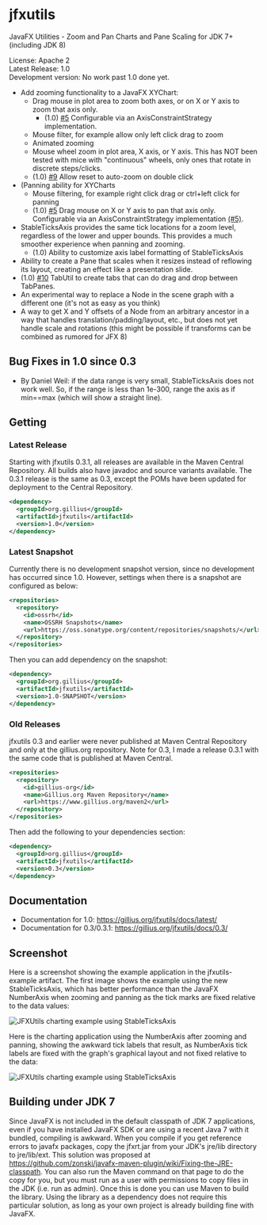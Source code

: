 jfxutils
========

JavaFX Utilities - Zoom and Pan Charts and Pane Scaling for JDK 7+ (including JDK 8)

License: Apache 2<br/>
Latest Release: 1.0<br/>
Development version: No work past 1.0 done yet.

* Add zooming functionality to a JavaFX XYChart:
  * Drag mouse in plot area to zoom both axes, or on X or Y axis to zoom that axis only.
    * (1.0) [#5](https://github.com/gillius/jfxutils/issues/5) Configurable via an AxisConstraintStrategy implementation.
  * Mouse filter, for example allow only left click drag to zoom
  * Animated zooming
  * Mouse wheel zoom in plot area, X axis, or Y axis. This has NOT been tested with mice with "continuous" wheels, only ones that rotate in discrete steps/clicks.
  * (1.0) [#9](https://github.com/gillius/jfxutils/issues/9) Allow reset to auto-zoom on double click
* (Panning ability for XYCharts
  * Mouse filtering, for example right click drag or ctrl+left click for panning
  * (1.0) [#5](https://github.com/gillius/jfxutils/issues/4) Drag mouse on X or Y axis to pan that axis only. Configurable via an AxisConstraintStrategy implementation [(#5)](https://github.com/gillius/jfxutils/issues/5).
* StableTicksAxis provides the same tick locations for a zoom level, regardless of the lower and upper bounds. This provides a much smoother experience when panning and zooming.
  * (1.0) Ability to customize axis label formatting of StableTicksAxis
* Ability to create a Pane that scales when it resizes instead of reflowing its layout, creating an effect like a presentation slide.
* (1.0) [#10](https://github.com/gillius/jfxutils/issues/10) TabUtil to create tabs that can do drag and drop between TabPanes.
* An experimental way to replace a Node in the scene graph with a different one (it's not as easy as you think)
* A way to get X and Y offsets of a Node from an arbitrary ancestor in a way that handles translation/padding/layout, etc., but does not yet handle scale and rotations (this might be possible if transforms can be combined as rumored for JFX 8)

Bug Fixes in 1.0 since 0.3
--------------------------

* By Daniel Weil: if the data range is very small, StableTicksAxis does not work well. So, if the range is less than 1e-300, range the axis as if min==max (which will show a straight line).

Getting
-------

### Latest Release

Starting with jfxutils 0.3.1, all releases are available in the Maven Central Repository. All builds also have javadoc
and source variants available. The 0.3.1 release is the same as 0.3, except the POMs have been updated for deployment
to the Central Repository.

```xml
<dependency>
  <groupId>org.gillius</groupId>
  <artifactId>jfxutils</artifactId>
  <version>1.0</version>
</dependency>
```

### Latest Snapshot

Currently there is no development snapshot version, since no development has occurred since 1.0. However, settings when
there is a snapshot are configured as below:

```xml
<repositories>
  <repository>
    <id>ossrh</id>
    <name>OSSRH Snapshots</name>
    <url>https://oss.sonatype.org/content/repositories/snapshots/</url>
  </repository>
</repositories>
```

Then you can add dependency on the snapshot:

```xml
<dependency>
  <groupId>org.gillius</groupId>
  <artifactId>jfxutils</artifactId>
  <version>1.0-SNAPSHOT</version>
</dependency>
```

### Old Releases

jfxutils 0.3 and earlier were never published at Maven Central Repository and only at the gillius.org repository. Note
for 0.3, I made a release 0.3.1 with the same code that is published at Maven Central.

```xml
<repositories>
  <repository>
    <id>gillius-org</id>
    <name>Gillius.org Maven Repository</name>
    <url>https://www.gillius.org/maven2</url>
  </repository>
</repositories>
```

Then add the following to your dependencies section:
```xml
<dependency>
  <groupId>org.gillius</groupId>
  <artifactId>jfxutils</artifactId>
  <version>0.3</version>
</dependency>
```

Documentation
-------------

* Documentation for 1.0: https://gillius.org/jfxutils/docs/latest/
* Documentation for 0.3/0.3.1: https://gillius.org/jfxutils/docs/0.3/

Screenshot
----------

Here is a screenshot showing the example application in the jfxutils-example artifact. The first image shows the example using the new StableTicksAxis, which has better performance than the JavaFX NumberAxis when zooming and panning as the tick marks are fixed relative to the data values:

![JFXUtils charting example using StableTicksAxis](https://raw.github.com/gillius/jfxutils/master/web/screenshots/StableTicksAxisGraph.png)

Here is the charting application using the NumberAxis after zooming and panning, showing the awkward tick labels that result, as NumberAxis tick labels are fixed with the graph's graphical layout and not fixed relative to the data:

![JFXUtils charting example using StableTicksAxis](https://raw.github.com/gillius/jfxutils/master/web/screenshots/NumberAxisGraph.png)

Building under JDK 7
--------------------

Since JavaFX is not included in the default classpath of JDK 7 applications, even if you have installed JavaFX SDK or are using a recent Java 7 with it bundled, compiling is awkward. When you compile if you get reference errors to javafx packages, copy the jfxrt.jar from your JDK's jre/lib directory to jre/lib/ext. This solution was proposed at https://github.com/zonski/javafx-maven-plugin/wiki/Fixing-the-JRE-classpath. You can also run the Maven command on that page to do the copy for you, but you must run as a user with permissions to copy files in the JDK (i.e. run as admin). Once this is done you can use Maven to build the library. Using the library as a dependency does not require this particular solution, as long as your own project is already building fine with JavaFX.
